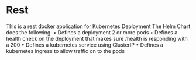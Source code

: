 # Rest
This is a rest docker application for Kubernetes Deployment
The Helm Chart does the following:
•	Defines a deployment 2 or more pods
•	Defines a health check on the deployment that makes sure /health is responding with a 200
•	Defines a kubernetes service using ClusterIP
•	Defines a kubernetes ingress to allow traffic on to the pods
